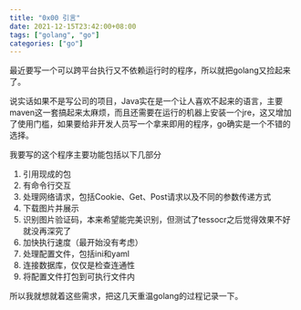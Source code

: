 ```yaml
---
title: "0x00 引言"
date: 2021-12-15T23:42:00+08:00
tags: ["golang", "go"]
categories: ["go"]
---
```


最近要写一个可以跨平台执行又不依赖运行时的程序，所以就把golang又捡起来了。

<!--more-->

说实话如果不是写公司的项目，Java实在是一个让人喜欢不起来的语言，主要maven这一套搞起来太麻烦，而且还需要在运行的机器上安装一个jre，这又增加了使用门槛，如果要给非开发人员写一个拿来即用的程序，go确实是一个不错的选择。

我要写的这个程序主要功能包括以下几部分

1. 引用现成的包
1. 有命令行交互
1. 处理网络请求，包括Cookie、Get、Post请求以及不同的参数传递方式
1. 下载图片并展示
1. 识别图片验证码，本来希望能完美识别，但测试了tessocr之后觉得效果不好就没再深究了
1. 加快执行速度（最开始没有考虑）
1. 处理配置文件，包括ini和yaml
1. 连接数据库，仅仅是检查连通性
1. 将配置文件打包到可执行文件内

所以我就想就着这些需求，把这几天重温golang的过程记录一下。


